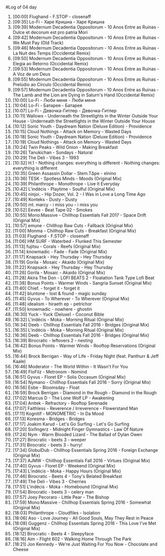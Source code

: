#Log of 04 day

1. [00:00] Flughand - F.STOP - closenaff
1. [09:35] Lo-Fi - Харе Кришна - Харе Кришна
1. [09:39] Modernum Decadentia Oppositorum - 10 Anos Entre as Ruínas - Dulce et decorum est pro patria Mori
1. [09:42] Modernum Decadentia Oppositorum - 10 Anos Entre as Ruínas - We Must Pay (Old Track)
1. [09:46] Modernum Decadentia Oppositorum - 10 Anos Entre as Ruínas - La Nuit des Temps (Occidental Remix)
1. [09:50] Modernum Decadentia Oppositorum - 10 Anos Entre as Ruínas - Elegia ao Retorno (Occidental Remix)
1. [09:53] Modernum Decadentia Oppositorum - 10 Anos Entre as Ruínas - A Voz de um Deus
1. [09:55] Modernum Decadentia Oppositorum - 10 Anos Entre as Ruínas - Prelúdio ao Círculo (Occidental Remix)
1. [09:57] Modernum Decadentia Oppositorum - 10 Anos Entre as Ruínas - The Lamb and the Lion are Dying in Saturn's Hand (Occidental Remix)
1. [10:00] Lo-Fi - Люби меня - Люби меня
1. [10:04] Lo-Fi - Батарея - Батарея
1. [10:07] Lo-Fi - Девочка-Гитлер - Девочка-Гитлер
1. [10:11] Wallows - Underneath the Streetlights in the Winter Outside Your House - Underneath the Streetlights in the Winter Outside Your House
1. [10:12] Sonic Youth - Daydream Nation (Deluxe Edition) - Providence
1. [10:15] Cloud Nothings - Attack on Memory - Wasted Days
1. [10:18] Sonic Youth - Daydream Nation (Deluxe Edition) - Providence
1. [10:19] Cloud Nothings - Attack on Memory - Wasted Days
1. [10:24] Twin Peaks - Wild Onion - Making Breakfast
1. [10:26] Tanukichan - Sundays - Natural
1. [10:29] The Deli - Vibes 3 - 1993
1. [10:32] H.1 - Nothing changes: everything is different - Nothing changes: everything is different
1. [10:35] Green Assassin Dollar - Stem.​TΔpe - elnino
1. [10:36] TESK - Spotless Minds - Moods (Original Mix)
1. [10:39] Philanthrope - Monothrope - Live It Everyday
1. [10:42] L'indécis - Playtime - Soulful (Original Mix)
1. [10:45] ninjoi. - Hip Dozer, Vol. 2 - I Was in Love a Long Time Ago
1. [10:49] Konteks - Dusty - Dusty
1. [10:50] mt. marcy - i miss you - i miss you
1. [10:52] Eevee - Beat Tape 02 - Smokes
1. [10:55] Mono:Massive - Chillhop Essentials Fall 2017 - Space Drift (Original Mix)
1. [10:57] emune - Chillhop Raw Cuts - Fallback (Original Mix)
1. [11:00] Monma - Chillhop Raw Cuts - Breakfast (Original Mix)
1. [11:03] Flughand - F.STOP - closenaff
1. [11:06] HM SURF - Waterbed - Flunked This Semester
1. [11:13] fujitsu - Corals - Reefs (Original Mix)
1. [11:14] knowmadic - Fade - Fade (Original Mix)
1. [11:17] Knapsack - Hey Thursday - Hey Thursday
1. [11:19] Gorila - Mosaic - Akaido (Original Mix)
1. [11:22] Knapsack - Hey Thursday - Hey Thursday
1. [11:26] Gorila - Mosaic - Akaido (Original Mix)
1. [11:28] Akira The Don - LOFI BEATS 2 - Floatation Tank Type Lofi Beat
1. [11:38] Bonus Points - Warmer Winds - Sangria Sunset (Original Mix)
1. [11:40] Chief. - forget it - forget it
1. [11:42] bluntone - lost & found - magic sunday
1. [11:45] Gyvus - To Wherever - To Wherever (Original Mix)
1. [11:48] idealism - hiraeth ep - petrichor
1. [11:50] knowmadic - nowhere - ghostin
1. [16:30] Yuck - Yuck (Deluxe) - Coconut Bible
1. [16:32] L'indécis - Moka - Morning Ritual (Original Mix)
1. [16:34] Deeb - Chillhop Essentials Fall 2016 - Bridges (Original Mix)
1. [16:35] L'indécis - Moka - Morning Ritual (Original Mix)
1. [16:36] Deeb - Chillhop Essentials Fall 2016 - Bridges (Original Mix)
1. [16:39] Birocratic - leftovers 2 - nesting
1. [16:42] Bonus Points - Warmer Winds - Rooftop Reservations (Original Mix)
1. [16:44] Brock Berrigan - Way of Life - Friday Night (feat. Panthurr & Jeff Kaale)
1. [16:46] Moderator - The World Within - It Wasn't For You
1. [16:49] FloFilz - Metronom - Nomind
1. [16:51] Gyvus - Floret EP - Solis Occasum (Original Mix)
1. [16:54] Nymano - Chillhop Essentials Fall 2016 - Sorry (Original Mix)
1. [16:56] Esbe - Bloomsday - Float
1. [16:59] Brock Berrigan - Diamond in the Rough - Diamond in the Rough
1. [17:02] Marcus D - The Lone Wolf LP - Awakening
1. [17:04] Anitek - Refractory - Rooftop Serenade
1. [17:07] Faithless - Reverence / Irreverence - Flowerstand Man
1. [17:11] Kognitif - MONOMETRIC - In Da Mood
1. [17:13] Koresma - Bridges - Bridges
1. [17:17] Joakim Karud - Let's Go Surfing - Let's Go Surfing
1. [17:20] Sixfingerz - Midnight Finger Gymnastics - Law Of Nature
1. [17:24] Nym - Warm Blooded Lizard - The Ballad of Dylan Owen
1. [17:27] Birocratic - beets 3 - weeper
1. [17:31] Birocratic - beets 3 - hurry!
1. [17:34] GlobulDub - Chillhop Essentials Spring 2016 - Foreign Exchange (Original Mix)
1. [17:37] AJMW - Chillhop Essentials Fall 2016 - Virtues (Original Mix)
1. [17:40] Gyvus - Floret EP - Weekend (Original Mix)
1. [17:43] L'indécis - Moka - Happy Hours (Original Mix)
1. [17:46] Birocratic - Beets 4 - Tony's Belated Breakfast
1. [17:49] The Deli - Vibes 3 - Cherries
1. [17:51] L'indécis - Moka - Homebound (Original Mix)
1. [17:54] Birocratic - beets 3 - celery man
1. [17:57] Joey Pecoraro - Little Pear - The Bishop
1. [17:59] Mono:Massive - Chillhop Essentials Spring 2016 - Somewhat (Original Mix)
1. [18:03] Philanthrope - Cloudfiles - Isolation
1. [18:06] Aso - Love Journey - All Good Souls, May They Rest in Peace
1. [18:08] Guggenz - Chillhop Essentials Spring 2016 - This Love I've Met (Original Mix)
1. [18:12] Birocratic - Beets 4 - Sleepyface
1. [18:16] Aim - Flight 602 - Walking Home Through The Park
1. [18:21] Jon Kennedy - We're Just Waiting For You Now - Chocolate and Cheese
